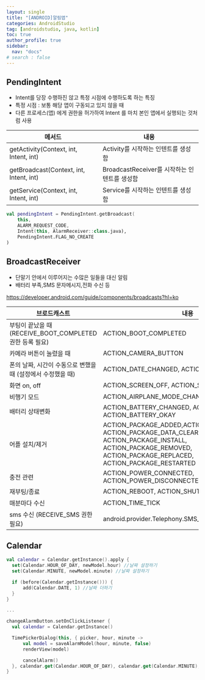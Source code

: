 ```yaml
---
layout: single
title: "[ANDROID]알림앱"
categories: AndroidStudio
tag: [androidstudio, java, kotlin]
toc: true
author_profile: true
sidebar:
  nav: "docs"
# search : false
---
```


## PendingIntent

- Intent를 당장 수행하진 않고 특정 시점에 수행하도록 하는 특징
- 특정 시점 : 보통 해당 앱이 구동되고 있지 않을 때
- 다른 프로세스(앱) 에게 권한을 허가하여 Intent 를 마치 본인 앱에서 실행되는 것처럼 사용

| 메서드                                  | 내용                                         |
| --------------------------------------- | -------------------------------------------- |
| getActivity(Context, int, Intent, int)  | Activity를 시작하는 인텐트를 생성함          |
| getBroadcast(Context, int, Intent, int) | BroadcastReceiver를 시작하는 인텐트를 생성함 |
| getService(Context, int, Intent, int)   | Service를 시작하는 인텐트를 생성함           |

```kotlin
val pendingIntent = PendingIntent.getBroadcast(
    this,
    ALARM_REQUEST_CODE,
    Intent(this, AlarmReceiver::class.java),
    PendingIntent.FLAG_NO_CREATE
)
```

## BroadcastReceiver

- 단말기 안에서 이루어지는 수많은 일들을 대신 알림
- 배터리 부족,SMS 문자메시지,전화 수신 등

https://developer.android.com/guide/components/broadcasts?hl=ko

| 브로드캐스트                                                | 내용                                                                                                                                                                        |
| ----------------------------------------------------------- | --------------------------------------------------------------------------------------------------------------------------------------------------------------------------- |
| 부팅이 끝났을 때 (RECEIVE_BOOT_COMPLETED 권한 등록 필요)    | ACTION_BOOT_COMPLETED                                                                                                                                                       |
| 카메라 버튼이 눌렸을 때                                     | ACTION_CAMERA_BUTTON                                                                                                                                                        |
| 폰의 날짜, 시간이 수동으로 변했을 때 (설정에서 수정했을 때) | ACTION_DATE_CHANGED, ACTION_TIME_CHANGED                                                                                                                                    |
| 화면 on, off                                                | ACTION_SCREEN_OFF, ACTION_SCREEN_ON                                                                                                                                         |
| 비행기 모드                                                 | ACTION_AIRPLANE_MODE_CHANGED                                                                                                                                                |
| 배터리 상태변화                                             | ACTION_BATTERY_CHANGED, ACTION_BATTERY_LOW, ACTION_BATTERY_OKAY                                                                                                             |
| 어플 설치/제거                                              | ACTION_PACKAGE_ADDED,ACTION_PACKAGE_CHANGED, ACTION_PACKAGE_DATA_CLEARED, ACTION_PACKAGE_INSTALL, ACTION_PACKAGE_REMOVED, ACTION_PACKAGE_REPLACED, ACTION_PACKAGE_RESTARTED |
| 충전 관련                                                   | ACTION_POWER_CONNECTED, ACTION_POWER_DISCONNECTED                                                                                                                           |
| 재부팅/종료                                                 | ACTION_REBOOT, ACTION_SHUTDOWN                                                                                                                                              |
| 매분마다 수신                                               | ACTION_TIME_TICK                                                                                                                                                            |
| sms 수신 (RECEIVE_SMS 권한 필요)                            | android.provider.Telephony.SMS_RECEIVED                                                                                                                                     |

## Calendar

```kotlin
val calendar = Calendar.getInstance().apply {
  set(Calendar.HOUR_OF_DAY, newModel.hour) //날짜 설정하기
  set(Calendar.MINUTE, newModel.minute) //날짜 설정하기

  if (before(Calendar.getInstance())) {
      add(Calendar.DATE, 1) //날짜 더하기
  }
}

...

changeAlarmButton.setOnClickListener {
  val calendar = Calendar.getInstance()

  TimePickerDialog(this, { picker, hour, minute ->
      val model = saveAlarmModel(hour, minute, false)
      renderView(model)

      cancelAlarm()
  }, calendar.get(Calendar.HOUR_OF_DAY), calendar.get(Calendar.MINUTE), false).show() //현재 날짜정보 가져오기
}
```
